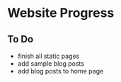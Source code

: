# Website Progress

## To Do

* finish all static pages
* add sample blog posts
* add blog posts to home page
